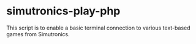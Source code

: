 # simutronics-play-php


This script is to enable a basic terminal connection to various text-based games from Simutronics.
